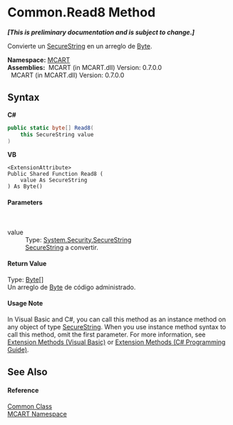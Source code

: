 # Common.Read8 Method 
 _**\[This is preliminary documentation and is subject to change.\]**_

Convierte un <a href="http://msdn2.microsoft.com/es-es/library/7kt014s1" target="_blank">SecureString</a> en un arreglo de <a href="http://msdn2.microsoft.com/es-es/library/yyb1w04y" target="_blank">Byte</a>.

**Namespace:**&nbsp;<a href="89e7854f-fe6f-d208-fb0c-b17953422852">MCART</a><br />**Assemblies:**&nbsp;&nbsp;MCART (in MCART.dll) Version: 0.7.0.0<br />&nbsp;&nbsp;MCART (in MCART.dll) Version: 0.7.0.0<br />

## Syntax

**C#**<br />
``` C#
public static byte[] Read8(
	this SecureString value
)
```

**VB**<br />
``` VB
<ExtensionAttribute>
Public Shared Function Read8 ( 
	value As SecureString
) As Byte()
```


#### Parameters
&nbsp;<dl><dt>value</dt><dd>Type: <a href="http://msdn2.microsoft.com/es-es/library/7kt014s1" target="_blank">System.Security.SecureString</a><br /><a href="http://msdn2.microsoft.com/es-es/library/7kt014s1" target="_blank">SecureString</a> a convertir.</dd></dl>

#### Return Value
Type: <a href="http://msdn2.microsoft.com/es-es/library/yyb1w04y" target="_blank">Byte</a>[]<br />Un arreglo de <a href="http://msdn2.microsoft.com/es-es/library/yyb1w04y" target="_blank">Byte</a> de código administrado.

#### Usage Note
In Visual Basic and C#, you can call this method as an instance method on any object of type <a href="http://msdn2.microsoft.com/es-es/library/7kt014s1" target="_blank">SecureString</a>. When you use instance method syntax to call this method, omit the first parameter. For more information, see <a href="http://msdn.microsoft.com/en-us/library/bb384936.aspx">Extension Methods (Visual Basic)</a> or <a href="http://msdn.microsoft.com/en-us/library/bb383977.aspx">Extension Methods (C# Programming Guide)</a>.

## See Also


#### Reference
<a href="2fd80ad6-3642-bb7d-ce7a-ef1284d6d716">Common Class</a><br /><a href="89e7854f-fe6f-d208-fb0c-b17953422852">MCART Namespace</a><br />